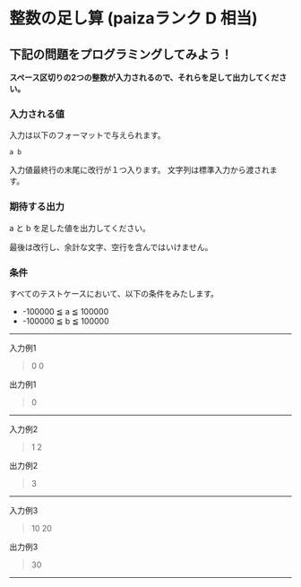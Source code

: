 # 整数の足し算 (paizaランク D 相当)
## 下記の問題をプログラミングしてみよう！
**スペース区切りの2つの整数が入力されるので、それらを足して出力してください。**

### 入力される値
入力は以下のフォーマットで与えられます。
```
a b
```

入力値最終行の末尾に改行が１つ入ります。
文字列は標準入力から渡されます。

### 期待する出力
a と b を足した値を出力してください。

最後は改行し、余計な文字、空行を含んではいけません。

### 条件
すべてのテストケースにおいて、以下の条件をみたします。

- -100000 ≦ a ≦ 100000
- -100000 ≦ b ≦ 100000

---
入力例1
> 0 0

出力例1
> 0

---
入力例2
> 1 2

出力例2
> 3

---
入力例3
> 10 20

出力例3
> 30

---
